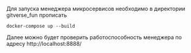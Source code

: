 Для запуска менеджера микросервисов необходимо в директории gitverse_fun прописать

```
docker-compose up --build
```

Далее можно будет проверить работоспособность менеджера по адресу http://localhost:8888/
